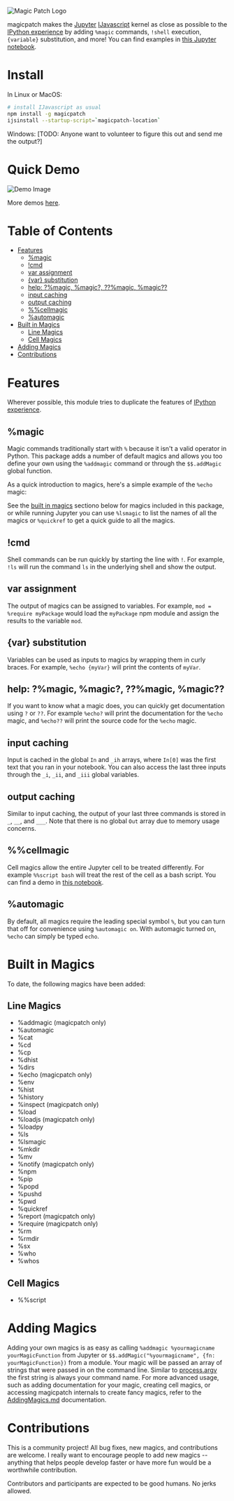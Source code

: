 ![Magic Patch Logo](./logo/magicpatch_logo@0.25x.png)

magicpatch makes the [Jupyter](https://jupyter.org/) [IJavascript](http://n-riesco.github.io/ijavascript) kernel as close as possible to the [IPython experience](https://ipython.readthedocs.io/en/stable/interactive/reference.html#interactive-use) by adding `%magic` commands, `!shell` execution, `{variable}` substitution, and more! You can find examples in [this Jupyter notebook](https://github.com/apowers313/magicpatch/blob/master/examples/magicdemo.ipynb).

# Install
In Linux or MacOS:
``` sh
# install IJavascript as usual
npm install -g magicpatch
ijsinstall --startup-script=`magicpatch-location`
```

Windows:
[TODO: Anyone want to volunteer to figure this out and send me the output?]

# Quick Demo
![Demo Image](./examples/quickDemo.png)

More demos [here](https://github.com/apowers313/magicpatch/blob/master/examples/magicdemo.ipynb).

# Table of Contents
<!-- START doctoc generated TOC please keep comment here to allow auto update -->
<!-- DON'T EDIT THIS SECTION, INSTEAD RE-RUN doctoc TO UPDATE -->

- [Features](#features)
  - [%magic](#%25magic)
  - [!cmd](#cmd)
  - [var assignment](#var-assignment)
  - [{var} substitution](#var-substitution)
  - [help: ?%magic, %magic?, ??%magic, %magic??](#help-%25magic-%25magic-%25magic-%25magic)
  - [input caching](#input-caching)
  - [output caching](#output-caching)
  - [%%cellmagic](#%25llmagic)
  - [%automagic](#%25automagic)
- [Built in Magics](#built-in-magics)
  - [Line Magics](#line-magics)
  - [Cell Magics](#cell-magics)
- [Adding Magics](#adding-magics)
- [Contributions](#contributions)

<!-- END doctoc generated TOC please keep comment here to allow auto update -->

# Features
Wherever possible, this module tries to duplicate the features of [IPython experience](https://ipython.readthedocs.io/en/stable/interactive/reference.html#interactive-use).

## %magic
Magic commands traditionally start with `%` because it isn't a valid operator in Python. This package adds a number of default magics and allows you too define your own using the `%addmagic` command or through the `$$.addMagic` global function.

As a quick introduction to magics, here's a simple example of the `%echo` magic:

See the [built in magics](#built-in-magics) sectiono below for magics included in this package, or while running Jupyter you can use `%lsmagic` to list the names of all the magics or `%quickref` to get a quick  guide to all the magics.

## !cmd
Shell commands can be run quickly by starting the line with `!`. For example, `!ls` will run the command `ls` in the underlying shell and show the output.

## var assignment
The output of magics can be assigned to variables. For example, `mod = %require myPackage` would load the `myPackage` npm module and assign the results to the variable `mod`.

## {var} substitution
Variables can be used as inputs to magics by wrapping them in curly braces. For example, `%echo {myVar}` will print the contents of `myVar`.

## help: ?%magic, %magic?, ??%magic, %magic??
If you want to know what a magic does, you can quickly get documentation using `?` or `??`. For example `%echo?` will print the documentation for the `%echo` magic, and `%echo??` will print the source code for the `%echo` magic.

## input caching
Input is cached in the global `In` and `_ih` arrays, where `In[0]` was the first text that you ran in your notebook. You can also access the last three inputs through the `_i`, `_ii`, and `_iii` global variables.

## output caching
Similar to input caching, the output of your last three commands is stored in `_`, `__`, and `___`. Note that there is no global `Out` array due to memory usage concerns.

## %%cellmagic
Cell magics allow the entire Jupyter cell to be treated differently. For example `%%script bash` will treat the rest of the cell as a bash script. You can find a demo in [this notebook](https://github.com/apowers313/magicpatch/blob/master/examples/magicdemo.ipynb).

## %automagic
By default, all magics require the leading special symbol `%`, but you can turn that off for convenience using `%automagic on`. With automagic turned on, `%echo` can simply be typed `echo`.

# Built in Magics
To date, the following magics have been added:

## Line Magics
* %addmagic (magicpatch only)
* %automagic
* %cat
* %cd
* %cp
* %dhist
* %dirs
* %echo (magicpatch only)
* %env
* %hist
* %history
* %inspect (magicpatch only)
* %load
* %loadjs (magicpatch only)
* %loadpy
* %ls
* %lsmagic
* %mkdir
* %mv
* %notify (magicpatch only)
* %npm
* %pip
* %popd
* %pushd
* %pwd
* %quickref
* %report (magicpatch only)
* %require (magicpatch only)
* %rm
* %rmdir
* %sx
* %who
* %whos

## Cell Magics
* %%script

# Adding Magics
Adding your own magics is as easy as calling `%addmagic %yourmagicname yourMagicFunction` from Jupyter or `$$.addMagic("%yourmagicname", {fn: yourMagicFunction})` from a module. Your magic will be passed an array of strings that were passed in on the command line. Similar to [process.argv](https://nodejs.org/docs/latest/api/process.html#process_process_argv) the first string is always your command name. For more advanced usage, such as adding documentation for your magic, creating cell magics, or accessing magicpatch internals to create fancy magics, refer to the [AddingMagics.md](./AddingMagics.md) documentation.

# Contributions
This is a community project! All bug fixes, new magics, and contributions are welcome. I really want to encourage people to add new magics -- anything that helps people develop faster or have more fun would be a worthwhile contribution.

Contributors and participants are expected to be good humans. No jerks allowed.
